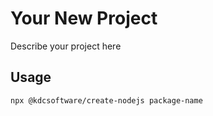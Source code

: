 # Your New Project

Describe your project here

## Usage

```bash
npx @kdcsoftware/create-nodejs package-name
```
